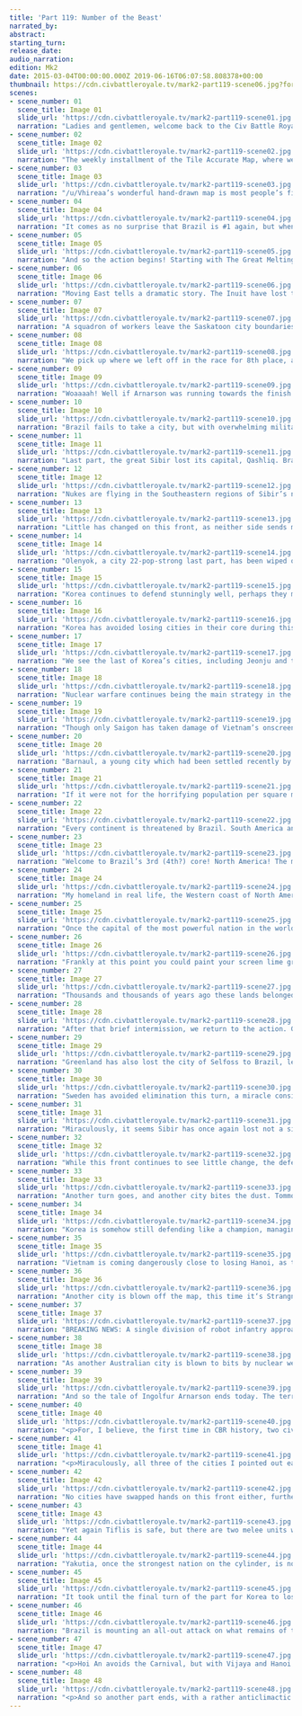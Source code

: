```yaml
---
title: 'Part 119: Number of the Beast'
narrated_by:
abstract:
starting_turn:
release_date:
audio_narration:
edition: Mk2
date: 2015-03-04T00:00:00.000Z 2019-06-16T06:07:58.808378+00:00
thumbnail: https://cdn.civbattleroyale.tv/mark2-part119-scene06.jpg?format=webp&nearlossless=1
scenes:
- scene_number: 01
  scene_title: Image 01
  slide_url: 'https://cdn.civbattleroyale.tv/mark2-part119-scene01.jpg'
  narration: "Ladies and gentlemen, welcome back to the Civ Battle Royale! My name is u/Borsthestylish, long-time fan and newly appointed member of the CBRX PR, and I will be your guide as we continue the race for 8th! \nShoutouts to /u/CastoloXimenez for this week’s OC, ‘Parts 102-118 in a nutshell’"
- scene_number: 02
  scene_title: Image 02
  slide_url: 'https://cdn.civbattleroyale.tv/mark2-part119-scene02.jpg'
  narration: "The weekly installment of the Tile Accurate Map, where we see that Brazil is, in fact, rather large."
- scene_number: 03
  scene_title: Image 03
  slide_url: 'https://cdn.civbattleroyale.tv/mark2-part119-scene03.jpg'
  narration: "/u/Vhireaa’s wonderful hand-drawn map is most people’s first look at how the world has changed, as it is consistently uploaded day of the part’s release. As such, I find that it is among the most exciting pieces of OC that the sub has to offer."
- scene_number: 04
  scene_title: Image 04
  slide_url: 'https://cdn.civbattleroyale.tv/mark2-part119-scene04.jpg'
  narration: "It comes as no surprise that Brazil is #1 again, but when I look back, it‘s crazy to think that only 19 parts ago the Boers were still cleanly #1, and yet here we are. Before this 18 part streak, the Boers had the longest #1 streak from parts 87-100."
- scene_number: 05
  scene_title: Image 05
  slide_url: 'https://cdn.civbattleroyale.tv/mark2-part119-scene05.jpg'
  narration: "And so the action begins! Starting with The Great Melting of the Inuit empire, where Brazil has taken Samara. The citizens of Ivvavik, numbering less and less with each passing day, have stopped resisting Brazilian occupation. They put up a hell of a fight, but now they must embrace the Carnival."
- scene_number: 06
  scene_title: Image 06
  slide_url: 'https://cdn.civbattleroyale.tv/mark2-part119-scene06.jpg'
  narration: "Moving East tells a dramatic story. The Inuit have lost the cities of Rybnik and Trivakramapura. With the fall of these two cities, and no means of taking them back, the Inuit’s once mighty North American core has been entirely relegated to the confines of Alaska."
- scene_number: 07
  scene_title: Image 07
  slide_url: 'https://cdn.civbattleroyale.tv/mark2-part119-scene07.jpg'
  narration: "A squadron of workers leave the Saskatoon city boundaries. The workers, Inuit by birth and Canadian by ancestry, had been living a peaceful life in the rich Inuit heartland, but in the past years brutal bombings from Icelandic and Brazilian planes tore the city into ruins. It seemed a hell that never ended, but suddenly the planes stopped flying overhead. The Inuit had been chased out of the region, Brazil was now protector of these lands."
- scene_number: 08
  scene_title: Image 08
  slide_url: 'https://cdn.civbattleroyale.tv/mark2-part119-scene08.jpg'
  narration: "We pick up where we left off in the race for 8th place, as the Island Nation of Greenland loses the city of Njardvik. Ingólfur Arnarson, now stationed in Selfoss, is informed of their loss. They are down to their last three cities, and they are running out of men to defend it."
- scene_number: 09
  scene_title: Image 09
  slide_url: 'https://cdn.civbattleroyale.tv/mark2-part119-scene09.jpg'
  narration: "Woaaaah! Well if Arnarson was running towards the finish line, it seems Gustavus Adolphus was sprinting! He’s lost the cities of Norrkoping and the temporary capital of Linkoping, and there are two Brazilian melee units ready to capture their last city, Tromso, now at under half health."
- scene_number: 10
  scene_title: Image 10
  slide_url: 'https://cdn.civbattleroyale.tv/mark2-part119-scene10.jpg'
  narration: "Brazil fails to take a city, but with overwhelming military superiority, it is only inevitable that Sibir will lose in the grand scheme of things.. The city of Dijon is also nuked off the map here."
- scene_number: 11
  scene_title: Image 11
  slide_url: 'https://cdn.civbattleroyale.tv/mark2-part119-scene11.jpg'
  narration: "Last part, the great Sibir lost its capital, Qashliq. Brazil has since fortified the great city, as well as pushing onwards. Ust-Kamennaya has also been swallowed by the Green Blob, with a fresh line of robot infantry defending their gains."
- scene_number: 12
  scene_title: Image 12
  slide_url: 'https://cdn.civbattleroyale.tv/mark2-part119-scene12.jpg'
  narration: "Nukes are flying in the Southeastern regions of Sibir’s nation, and the city of Rutog, 12 population last we saw, has fallen victim to nuclear annihilation. Tiflis also still stands, despite being an exclave defended by only 2 units."
- scene_number: 13
  scene_title: Image 13
  slide_url: 'https://cdn.civbattleroyale.tv/mark2-part119-scene13.jpg'
  narration: "Little has changed on this front, as neither side sends much of an invasion force across the war-torn Yakutian homeland."
- scene_number: 14
  scene_title: Image 14
  slide_url: 'https://cdn.civbattleroyale.tv/mark2-part119-scene14.jpg'
  narration: "Olenyok, a city 22-pop-strong last part, has been wiped off the map. It seems that Brazil would rather not worry about a naval invasion and instead chooses to destroy anyone halting his progress the easy way. The Great Melting is picking up at an alarming rate."
- scene_number: 15
  scene_title: Image 15
  slide_url: 'https://cdn.civbattleroyale.tv/mark2-part119-scene15.jpg'
  narration: "Korea continues to defend stunningly well, perhaps they might even succeed at retaking Wotjulum."
- scene_number: 16
  scene_title: Image 16
  slide_url: 'https://cdn.civbattleroyale.tv/mark2-part119-scene16.jpg'
  narration: "Korea has avoided losing cities in their core during this turn, though Suwon is surrounded and melee units near both Kaesong and Gangneung. Their defense is truly impressive, I must say."
- scene_number: 17
  scene_title: Image 17
  slide_url: 'https://cdn.civbattleroyale.tv/mark2-part119-scene17.jpg'
  narration: "We see the last of Korea’s cities, including Jeonju and the newly allocated capital of Osaka, a city which originally belonged to Japan. Jeonju looks sure to fall."
- scene_number: 18
  scene_title: Image 18
  slide_url: 'https://cdn.civbattleroyale.tv/mark2-part119-scene18.jpg'
  narration: "Nuclear warfare continues being the main strategy in the Brazil-Australia conflict, with the city of Geelong being the latest city taken off the map. Batam is also in yellow, though no nearby melee units could take it."
- scene_number: 19
  scene_title: Image 19
  slide_url: 'https://cdn.civbattleroyale.tv/mark2-part119-scene19.jpg'
  narration: "Though only Saigon has taken damage of Vietnam’s onscreen cities, it is the other cities that look prime to fall. Hai Phong, in particular, is almost entirely surrounded by Brazil’s mighty army, yet it is defended by a lone caravan."
- scene_number: 20
  scene_title: Image 20
  slide_url: 'https://cdn.civbattleroyale.tv/mark2-part119-scene20.jpg'
  narration: "Barnaul, a young city which had been settled recently by the Inuit, has been nuked off the map. This leaves 3 cities on mainland North America that do not yet belong to Pedro. Qausuittuq is also surrounded  by Brazilian troops and looks sure to fall."
- scene_number: 21
  scene_title: Image 21
  slide_url: 'https://cdn.civbattleroyale.tv/mark2-part119-scene21.jpg'
  narration: "If it were not for the horrifying population per square mile, Coff’s harbour would likely be the world’s most peaceful city. The largest city in the world is totally isolated from the horrors of the world around them, and the millions living there have never known war."
- scene_number: 22
  scene_title: Image 22
  slide_url: 'https://cdn.civbattleroyale.tv/mark2-part119-scene22.jpg'
  narration: "Every continent is threatened by Brazil. South America and Africa are both entirely owned by Brazil, and they don’t plan on stopping there. One city stops them from owning all of Europe, four stubborn Inuit cities remain halting their advance in North America, and finally these final two Australian cities remain in Antarctica. 10 planes in either city are all that remains of the defense."
- scene_number: 23
  scene_title: Image 23
  slide_url: 'https://cdn.civbattleroyale.tv/mark2-part119-scene23.jpg'
  narration: "Welcome to Brazil’s 3rd (4th?) core! North America! The military presence highlighted here is probably matched only by all of Sibir or Australia’s army, despite this not being a warzone."
- scene_number: 24
  scene_title: Image 24
  slide_url: 'https://cdn.civbattleroyale.tv/mark2-part119-scene24.jpg'
  narration: "My homeland in real life, the Western coast of North America looks peaceful. Despite this a massive standing army remains at all times, monitoring the citizens of these former Blackfoot and Mexican lands."
- scene_number: 25
  scene_title: Image 25
  slide_url: 'https://cdn.civbattleroyale.tv/mark2-part119-scene25.jpg'
  narration: "Once the capital of the most powerful nation in the world, Pretoria has been relegated to a small 8-pop city in Brazil’s 2nd core, Africa. Like everywhere else on the cylinder, Southern Africa is guarded by countless Brazilian soldiers."
- scene_number: 26
  scene_title: Image 26
  slide_url: 'https://cdn.civbattleroyale.tv/mark2-part119-scene26.jpg'
  narration: "Frankly at this point you could paint your screen lime green and it would barely look different from this image."
- scene_number: 27
  scene_title: Image 27
  slide_url: 'https://cdn.civbattleroyale.tv/mark2-part119-scene27.jpg'
  narration: "Thousands and thousands of years ago these lands belonged partially to the Ashanti. Though they were the 2nd civilization eliminated, their lands still stay relevant as the Green blob utilizes its resources."
- scene_number: 28
  scene_title: Image 28
  slide_url: 'https://cdn.civbattleroyale.tv/mark2-part119-scene28.jpg'
  narration: "After that brief intermission, we return to the action. Greenland has been completely evicted from their the Western portion of their island with the fall of Mosfellsbaer, leaving the remnants of the nation eastward."
- scene_number: 29
  scene_title: Image 29
  slide_url: 'https://cdn.civbattleroyale.tv/mark2-part119-scene29.jpg'
  narration: "Greenland has also lost the city of Selfoss to Brazil, leaving them at 1 city, Akranes. No less than 4 melee units are in range of Arnarson’s final city, it seems they will fall very, very, soon."
- scene_number: 30
  scene_title: Image 30
  slide_url: 'https://cdn.civbattleroyale.tv/mark2-part119-scene30.jpg'
  narration: "Sweden has avoided elimination this turn, a miracle considering the position they found themselves in last turn. I believe their defense was made possible only thanks to the 10 planes stationed in Tromso. Nonetheless, they are well and truly out of units. 8th place is calling, Adolphus."
- scene_number: 31
  scene_title: Image 31
  slide_url: 'https://cdn.civbattleroyale.tv/mark2-part119-scene31.jpg'
  narration: "Miraculously, it seems Sibir has once again lost not a single city on this front. Viroconium, Hameenlinna, and Pokrovskoye are low on health with Brazilian units approaching dangerously close, however."
- scene_number: 32
  scene_title: Image 32
  slide_url: 'https://cdn.civbattleroyale.tv/mark2-part119-scene32.jpg'
  narration: "While this front continues to see little change, the defense of Tiflis is surprisingly effective, and despite it being surrounded on all sides by Sibir, they have made it to three turns of Brazilian occupation."
- scene_number: 33
  scene_title: Image 33
  slide_url: 'https://cdn.civbattleroyale.tv/mark2-part119-scene33.jpg'
  narration: "Another turn goes, and another city bites the dust. Tommor, one of Yakutia’s very earliest cities has been nuked off the map by Brazil."
- scene_number: 34
  scene_title: Image 34
  slide_url: 'https://cdn.civbattleroyale.tv/mark2-part119-scene34.jpg'
  narration: "Korea is somehow still defending like a champion, managing to avoid losing a single city for two turns straight. For the record, they are the only civ left in the game other than Brazil itself to not lose a single city these last two turns. That‘s one hell of a defense for a civilization that went into Total war in 9th place, 17 cities strong."
- scene_number: 35
  scene_title: Image 35
  slide_url: 'https://cdn.civbattleroyale.tv/mark2-part119-scene35.jpg'
  narration: "Vietnam is coming dangerously close to losing Hanoi, as they lose both Bago and Mawlamyine (offscreen) this turn. On top of this, Hanoi, Vijaya, and Hoi An are all below half health and totally surrounded by Brazilian units."
- scene_number: 36
  scene_title: Image 36
  slide_url: 'https://cdn.civbattleroyale.tv/mark2-part119-scene36.jpg'
  narration: "Another city is blown off the map, this time it‘s Strangnas. Its crazy how numbed we have become to the thought of a city, millions of civilians inside, being wiped off the planet entirely."
- scene_number: 37
  scene_title: Image 37
  slide_url: 'https://cdn.civbattleroyale.tv/mark2-part119-scene37.jpg'
  narration: "BREAKING NEWS: A single division of robot infantry approaches full health Honolulu. “I have a bad feeling about this” said the division’s leader when pressed by journalists."
- scene_number: 38
  scene_title: Image 38
  slide_url: 'https://cdn.civbattleroyale.tv/mark2-part119-scene38.jpg'
  narration: "As another Australian city is blown to bits by nuclear weapons, the people of Traralgon know that it is up to them to put up Antarctica’s final stand."
- scene_number: 39
  scene_title: Image 39
  slide_url: 'https://cdn.civbattleroyale.tv/mark2-part119-scene39.jpg'
  narration: "And so the tale of Ingolfur Arnarson ends today. The terror of the North began his rise to the top from humble origins. An isolated island on the outskirts of Europe, the Icelandic people seemed doomed from the getgo, getting initially ranked 56th of the 61 civilizations in the cylinder. Despite this, they took advantage of every situation they could, settling all of Greenland and launching an invasion on Ireland while they were weak. Now in control of the British Isles, Iceland’s navy was matched only by the Buccaneers, and with a solid army to boot it was only a matter of time before the great Arnarson made landing in Europe. Finally, the opportunity came when a war against France dawned. Over the following centuries, France, Sparta, and the Buccaneers would lose all of their territory in Europe to Iceland. By part 75, Iceland had risen to 5th place in the Power Rankings, an all-time high. Though they seemed strong, a stagnant empire would only take them so far, and after 71 parts in the top 10, they are finally eliminated in… 7th?"
- scene_number: 40
  scene_title: Image 40
  slide_url: 'https://cdn.civbattleroyale.tv/mark2-part119-scene40.jpg'
  narration: "<p>For, I believe, the first time in CBR history, two civilizations were eliminated at the exact same turn. It’s hard to believe that amongst the thousands of turns this game has seen, two civilizations would die on one together, but here we are.</p> <p>Gustavus Adolphus, the Lion of the North and for a time the dominant force in Europe, has seen his fair share of conflicts, dating back to some of the earliest eliminations in the CBR. Despite starting off ranked 59th of the starting 61 civilizations, Sweden gained a reputation for intelligent warring early on, taking down both Nazi Germany and Poland within the first 30 parts and gaining land on mainland Europe. From there they maintained a strong core, all the while winning extra wars that would bring about the downfalls of Sparta and Norway. Sweden fought its way to becoming one of the final three European powers, vying for control against Iceland and Finland. It was a war against the latter that would bring Sweden fame and power, destroying any chances Finland had of winning, as well as bringing Sweden to a new record of 5th place in the Power Rankings. Even when all hope seemed lost and the Carnival turned to the Lion of the North, he defended magnificently well, earning him an all-time high of 4th place in the part 114 power rankings. Despite a strong defense, sweden’s tiny core was no match for the Brazilian army, and they finally succumbed 8 parts into Total War.</p>"
- scene_number: 41
  scene_title: Image 41
  slide_url: 'https://cdn.civbattleroyale.tv/mark2-part119-scene41.jpg'
  narration: "<p>Miraculously, all three of the cities I pointed out earlier did not fall, in fact they look safer now than before, which is pretty crazy on Kuchum’s part.</p> <p>I also wanted to talk more about what happened in the last two slides without making the all the text impossible to read on mobile so I’ll use the space that’s here instead. The previous part was called “The Race for 8th”, and yet, ironically, not a single civilization will be ranked 8th.</p>"
- scene_number: 42
  scene_title: Image 42
  slide_url: 'https://cdn.civbattleroyale.tv/mark2-part119-scene42.jpg'
  narration: "No cities have swapped hands on this front either, further proof of Kuchum’s ability to get the grind on. Bamda does, however, looked prime to fall, and I suspect Kuchum’s string of success ends with the city that won him his war against Vietnam."
- scene_number: 43
  scene_title: Image 43
  slide_url: 'https://cdn.civbattleroyale.tv/mark2-part119-scene43.jpg'
  narration: "Yet again Tiflis is safe, but there are two melee units within range of the Brazilian exclave, meaning that perhaps Sibir could finally take action."
- scene_number: 44
  scene_title: Image 44
  slide_url: 'https://cdn.civbattleroyale.tv/mark2-part119-scene44.jpg'
  narration: "Yakutia, once the strongest nation on the cylinder, is now the location of arguably the least relevant front in the game. Despite relatively flat terrain and tons of planes bombarding city after city, it seems no one is willing to send an army into some of the most poorly-defended cities on either civ’s border."
- scene_number: 45
  scene_title: Image 45
  slide_url: 'https://cdn.civbattleroyale.tv/mark2-part119-scene45.jpg'
  narration: "It took until the final turn of the part for Korea to lose a city, and its the 1-pop city of Sendai, which fell to Brazil. Hamhung is low on health but Korea’s lands seems mostly Brazil-free, Hamhung included."
- scene_number: 46
  scene_title: Image 46
  slide_url: 'https://cdn.civbattleroyale.tv/mark2-part119-scene46.jpg'
  narration: "Brazil is mounting an all-out attack on what remains of the Inuit, conquering the Aleutian city of Ahkaiyikokakinik (have fun there Dawk"
- scene_number: 47
  scene_title: Image 47
  slide_url: 'https://cdn.civbattleroyale.tv/mark2-part119-scene47.jpg'
  narration: "<p>Hoi An avoids the Carnival, but with Vijaya and Hanoi under Brazilian control, it is clear that Vietnam is on the verge of collapse.</p> <p>Hanoi is an important city for a multitude of reasons. For one, this means that only Australia and Brazil remain in control of their original capitals, and second, Hanoi was the last capital in the world that had never once gone into enemy hands. Until now. Vietnam is left in a sorry situation, starting the part with 12 cities, they are now reduced to 7, with many sure to fall soon. Quite the fall from a civ that started total war with 66 cities. So now the question remains: Can anyone beat Vietnam in the race for 6th?</p>"
- scene_number: 48
  scene_title: Image 48
  slide_url: 'https://cdn.civbattleroyale.tv/mark2-part119-scene48.jpg'
  narration: "<p>And so another part ends, with a rather anticlimactic view of Honolulu. We see that the robot infantry that entered Honolulu’s waters not long ago did indeed fail his mission to conquer the Polynesian capital, but that should surprise no one. This has been /u/Borsthestylish, thanks for reading.</p> <p>Okay well actually one last thing. I find it fascinating just how drastically Total War has changed my view of Korea. When Total War began, they had 17 cities. Iceland (48), Sweden (29), and the Buccs (23) all had more cities than Korea, yet they all found themselves dead well before. To add to that, Vietnam (66) now finds themselves at 7 cities, which is less than Korea. Finally, the Inuit began Total War with almost 1 million more soldiers and a whopping 76 cities, they now find themselves at only 16 cities (based on minimap), to Korea’s 10! Mad respect for the Turtle King.</p>"
---
```

